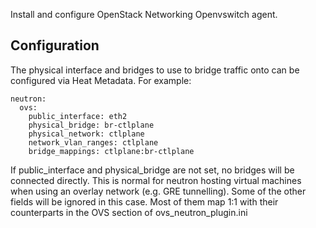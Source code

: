 Install and configure OpenStack Networking Openvswitch agent.

Configuration
-------------

The physical interface and bridges to use to bridge traffic onto can be
configured via Heat Metadata. For example:

    neutron:
      ovs:
        public_interface: eth2
        physical_bridge: br-ctlplane
        physical_network: ctlplane
        network_vlan_ranges: ctlplane
        bridge_mappings: ctlplane:br-ctlplane

If public\_interface and physical\_bridge are not set, no bridges will be
connected directly. This is normal for neutron hosting virtual machines
when using an overlay network (e.g. GRE tunnelling). Some of the
other fields will be ignored in this case. Most of them map 1:1 with their
counterparts in the OVS section of ovs\_neutron\_plugin.ini
